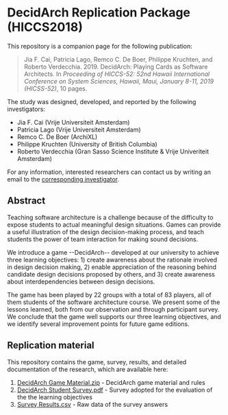 # DecidArch Replication Package (HICCS2018)
This repository is a companion page for the following publication:
> Jia F. Cai, Patricia Lago, Remco C. De Boer, Philippe Kruchten, and Roberto Verdecchia. 2019. DecidArch: Playing Cards as Software Architects. In *Proceeding of HICCS-52: 52nd Hawaii International Conference on System Sciences, Hawaii, Maui, January 8-11, 2019 (HICSS-52)*, 10 pages.

The study was designed, developed, and reported by the following investigators:
* Jia F. Cai (Vrije Universiteit Amsterdam)
* Patricia Lago (Vrije Universiteit Amsterdam)
* Remco C. De Boer (ArchiXL)
* Philippe Kruchten (University of British Columbia)
* Roberto Verdecchia (Gran Sasso Science Institute & Vrije Univeriteit Amsterdam)

For any information, interested researchers can contact us by writing an email to the [corresponding investigator](mailto:p.lago@vu.nl).

## Abstract
Teaching software architecture is a challenge because of the difficulty to expose students to actual meaningful design situations. Games can provide a useful illustration of the design decision-making process, and teach students the power of team interaction for making sound decisions.

We introduce a game --DecidArch-- developed at our university to achieve three learning objectives: 1) create awareness about the rationale involved in design decision making, 2) enable appreciation of the reasoning behind candidate design decisions proposed by others, and 3) create awareness about interdependencies between design decisions. 

The game has been played by 22 groups with a total of 83 players, all of them students of the software architecture course. We present some of the lessons learned, both from our observation and through participant survey. We conclude that the game well supports our three learning objectives, and we identify several improvement points for future game editions.


## Replication material
This repository contains the game, survey, results, and detailed documentation of the research, which are available here:
1. [DecidArch Game Material.zip](https://github.com/DecidArch/HICCS2018/blob/master/DecidArch%20Game%20Material.zip) - DecidArch game material and rules
2. [DecidArch Student Survey.pdf](https://github.com/DecidArch/HICCS2018/blob/master/DecidArch%20Student%20Survey.pdf) - Survey adopted for the evaluation of the the learning objectives
3. [Survey Results.csv](https://github.com/DecidArch/HICCS2018/blob/master/Survey%20Results.csv) - Raw data of the survey answers
